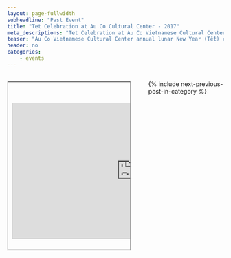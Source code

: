 ```yaml
---
layout: page-fullwidth
subheadline: "Past Event"
title: "Tet Celebration at Au Co Cultural Center - 2017"
meta_descriptions: "Tet Celebration at Au Co Vietnamese Cultural Center - 2017. San Francisco"
teaser: "Au Co Vietnamese Cultural Center annual lunar New Year (Tết) celebration. Trung Tâm Văn Hoá Âu Cơ liên hoan Tết Đinh Dậu (2017)"
header: no
categories:
    - events
---
```

<!--more-->
<div class="small-12 columns" style="padding: 0px; border-bottom: none;" markdown="1">


<table style="border-color: #cccccc; margin-left: auto; margin-right: auto;" border="1" width="100%">
<tbody>
<tr style="padding: 2rem 0.625rem 0.5625rem 0.625rem">
<td align="center" style="padding: 2rem 0.625rem 0.5625rem 0.625rem">
<p style="text-align: center;"><iframe style="border:1px solid #cccccc" src="https://www.youtube.com/embed/eHoCv7dR2ds" width="560" height="315" frameborder="0" allowfullscreen=""></iframe></p>
</td>
</tr>
</tbody>
</table>

<hr />

{% include next-previous-post-in-category %}

</div>
